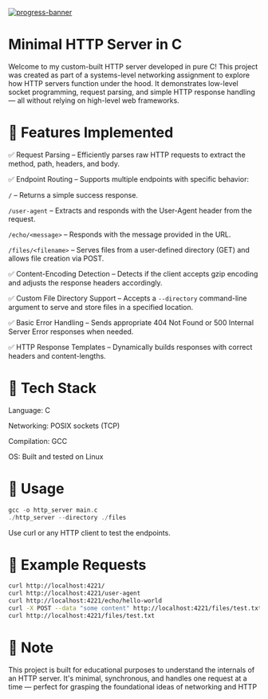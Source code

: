 [![progress-banner](https://backend.codecrafters.io/progress/http-server/4747f299-a430-45ec-86ca-db1e654e2f94)](https://app.codecrafters.io/users/codecrafters-bot?r=2qF)

# Minimal HTTP Server in C

Welcome to my custom-built HTTP server developed in pure C! This project was created as part of a systems-level networking assignment to explore how HTTP servers function under the hood. It demonstrates low-level socket programming, request parsing, and simple HTTP response handling — all without relying on high-level web frameworks.

# 🚀 Features Implemented

✅ Request Parsing – Efficiently parses raw HTTP requests to extract the method, path, headers, and body.

✅ Endpoint Routing – Supports multiple endpoints with specific behavior:

`/` – Returns a simple success response.

`/user-agent` – Extracts and responds with the User-Agent header from the request.

`/echo/<message>` – Responds with the message provided in the URL.

`/files/<filename>` – Serves files from a user-defined directory (GET) and allows file creation via POST.

✅ Content-Encoding Detection – Detects if the client accepts gzip encoding and adjusts the response headers accordingly.

✅ Custom File Directory Support – Accepts a `--directory` command-line argument to serve and store files in a specified location.

✅ Basic Error Handling – Sends appropriate 404 Not Found or 500 Internal Server Error responses when needed.

✅ HTTP Response Templates – Dynamically builds responses with correct headers and content-lengths.

# 🔧 Tech Stack

Language: C

Networking: POSIX sockets (TCP)

Compilation: GCC

OS: Built and tested on Linux

# 🧪 Usage

```c
gcc -o http_server main.c
./http_server --directory ./files
```

Use curl or any HTTP client to test the endpoints.

# 📂 Example Requests

```bash
curl http://localhost:4221/
curl http://localhost:4221/user-agent
curl http://localhost:4221/echo/hello-world
curl -X POST --data "some content" http://localhost:4221/files/test.txt
curl http://localhost:4221/files/test.txt
```

# 📌 Note

This project is built for educational purposes to understand the internals of an HTTP server. It's minimal, synchronous, and handles one request at a time — perfect for grasping the foundational ideas of networking and HTTP
